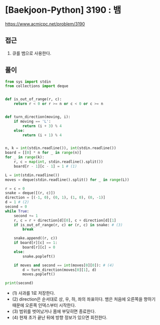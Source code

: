 [Baekjoon-Python] 3190 : 뱀
=
<https://www.acmicpc.net/problem/3190>


접근
--


1. 큐를 뱀으로 사용한다.


풀이
--



```python
from sys import stdin
from collections import deque


def is_out_of_range(r, c):
    return r < 0 or r >= n or c < 0 or c >= n


def turn_direction(moving, i):
    if moving == 'L':
        return (i + 3) % 4
    else:
        return (i + 1) % 4


n, k = int(stdin.readline()), int(stdin.readline())
board = [[0] * n for _ in range(n)]
for _ in range(k):
    r, c = map(int, stdin.readline().split())
    board[r - 1][c - 1] = 1 # (1)

L = int(stdin.readline())
moves = deque(stdin.readline().split() for _ in range(L))

r = c = 0
snake = deque([(r, c)])
direction = [(-1, 0), (0, 1), (1, 0), (0, -1)]
d = 1 # (2)
second = 0
while True:
    second += 1
    r, c = r + direction[d][0], c + direction[d][1]
    if is_out_of_range(r, c) or (r, c) in snake: # (3)
        break

    snake.append((r, c))
    if board[r][c] == 1:
        board[r][c] = 0
    else:
        snake.popleft()

    if moves and second == int(moves[0][0]): # (4)
        d = turn_direction(moves[0][1], d)
        moves.popleft()

print(second)
```


* (1) 사과를 1로 저장한다.
* (2) direction은 순서대로 상, 우, 하, 좌의 좌표이다. 뱀은 처음에 오른쪽을 향하기 때문에 오른쪽 인덱스부터 시작한다.
* (3) 범위를 벗어났거나 몸에 부딪히면 종료한다.
* (4) 현재 초가 끝난 뒤에 방향 정보가 있으면 회전한다.
